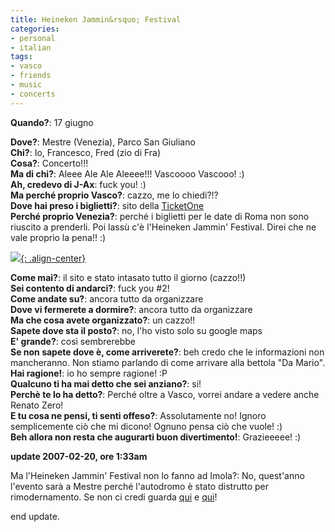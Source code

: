 ```yaml
---
title: Heineken Jammin&rsquo; Festival
categories:
- personal
- italian
tags:
- vasco
- friends
- music
- concerts
---
```

**Quando?**: 17 giugno  
  
**Dove?**: Mestre (Venezia), Parco San Giuliano  
**Chi?**: Io, Francesco, Fred (zio di Fra)  
**Cosa?**: Concerto!!!  
**Ma di chi?**: Aleee Ale Ale Aleeee!!! Vascoooo Vascooo! :)  
**Ah, credevo di J-Ax**: fuck you! :)  
**Ma perché proprio Vasco?**: cazzo, me lo chiedi?!?  
**Dove hai preso i biglietti?**: sito della [TicketOne](http://www.ticketone.it/)  
**Perché proprio Venezia?**: perché i biglietti per le date di Roma non sono
riuscito a prenderli. Poi lassù c'è l'Heineken Jammin' Festival. Direi che ne
vale proprio la pena!! :)

[![]({{site.url}}/assets/images/hjf.jpg){: .align-center}]({{site.url}}/assets/images/hjf.jpg)

**Come mai?**: il sito e stato intasato tutto il giorno (cazzo!!)  
**Sei contento di andarci?**: fuck you #2!  
**Come andate su?**: ancora tutto da organizzare    
**Dove vi fermerete a dormire?**: ancora tutto da organizzare  
**Ma che cosa avete organizzato?**: un cazzo!!  
**Sapete dove sta il posto?**: no, l'ho visto solo su google maps  
**E' grande?**: così sembrerebbe  
**Se non sapete dove è, come arriverete?**: beh credo che le informazioni non
mancheranno. Non stiamo parlando di come arrivare alla bettola "Da Mario".  
**Hai ragione!**: io ho sempre ragione! :P  
**Qualcuno ti ha mai detto che sei anziano?**: si!  
**Perchè te lo ha detto?**: Perché oltre a Vasco, vorrei andare a vedere anche Renato Zero!  
**E tu cosa ne pensi, ti senti offeso?**: Assolutamente no! Ignoro semplicemente
ciò che mi dicono! Ognuno pensa ciò che vuole! :)    
**Beh allora non resta che augurarti buon divertimento!**: Grazieeeee! :)  
  
**update 2007-02-20, ore 1:33am**  
  
Ma l'Heineken Jammin' Festival non lo fanno ad Imola?: No, quest'anno l'evento
sarà a Mestre perché l'autodromo è stato distrutto per rimodernamento. Se non
ci credi guarda [qui](http://video.google.it/url?docid=4981964973146117742&esrc=sr1&ev=v&q=autodromo+di+imola&vidurl=http://www.youtube.com/watch%3Fv%3DRSN-v1vQFm4&usg=AL29H223Y8xSqUPxaDulp3L0bEkrdWJBAQ) e [qui](http://video.google.it/url?docid=4470227162096669503&esrc=sr2&ev=v&q=autodromo+di+imola&vidurl=http://www.youtube.com/watch%3Fv%3DPglv624TEz8&usg=AL29H20vvTCXItNTi5MNUbFPDfvz6OJHLA)!  

end update.

